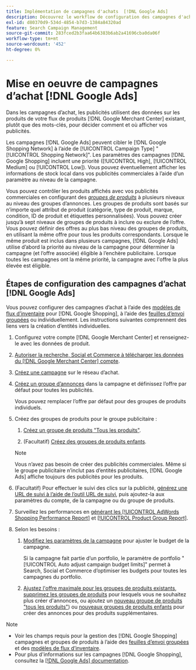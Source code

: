 ```yaml
---
title: Implémentation de campagnes d'achats  [!DNL Google Ads]
description: Découvrez le workflow de configuration des campagnes d'achats  [!DNL Google Ads] .
exl-id: d80370d9-534d-4854-b7d3-1384a84320ad
feature: Search Campaign Management
source-git-commit: 283fced2b3faa64b6383b6ab2a41696cba0da06f
workflow-type: tm+mt
source-wordcount: '452'
ht-degree: 0%

---
```


# Mise en oeuvre de campagnes d’achat [!DNL Google Ads]

Dans les campagnes d’achat, les publicités utilisent des données sur les produits de votre flux de produits [!DNL Google Merchant Center] existant, plutôt que des mots-clés, pour décider comment et où afficher vos publicités.

Les campagnes [!DNL Google Ads] peuvent cibler le [!DNL Google Shopping Network] à l’aide de [!UICONTROL Campaign Type] &quot;[!UICONTROL Shopping Network]&quot;. Les paramètres des campagnes [!DNL Google Shopping] incluent une priorité ([!UICONTROL High], [!UICONTROL Medium] ou [!UICONTROL Low]). Vous pouvez éventuellement afficher les informations de stock local dans vos publicités commerciales à l’aide d’un paramètre au niveau de la campagne.

Vous pouvez contrôler les produits affichés avec vos publicités commerciales en configurant des *[groupes de produits](/help/search-social-commerce/campaign-management/campaigns/product-group-about.md)* à plusieurs niveaux au niveau des groupes d’annonces. Les groupes de produits sont basés sur n’importe quel attribut de produit (catégorie, type de produit, marque, condition, ID de produit et étiquettes personnalisées). Vous pouvez créer jusqu’à sept niveaux de groupes de produits à inclure ou exclure de l’offre. Vous pouvez définir des offres au plus bas niveau des groupes de produits, en utilisant la même offre pour tous les produits correspondants. Lorsque le même produit est inclus dans plusieurs campagnes, [!DNL Google Ads] utilise d’abord la priorité au niveau de la campagne pour déterminer la campagne (et l’offre associée) éligible à l’enchère publicitaire. Lorsque toutes les campagnes ont la même priorité, la campagne avec l&#39;offre la plus élevée est éligible.

## Étapes de configuration des campagnes d’achat [!DNL Google Ads]

Vous pouvez configurer des campagnes d’achat à l’aide des [ modèles de flux d’inventaire](/help/search-social-commerce/campaign-management/inventory-feeds/inventory-feeds-about.md) pour [!DNL Google Shopping], à l’aide des [ feuilles d’envoi groupées](/help/search-social-commerce/campaign-management/bulksheets/bulksheet-about.md) ou individuellement. Les instructions suivantes comprennent des liens vers la création d’entités individuelles.

1. Configurez votre compte [!DNL Google Merchant Center] et renseignez-le avec les données de produit.

1. [ Autoriser la recherche, Social et Commerce à télécharger les données du  [!DNL Google Merchant Center] compte](/help/search-social-commerce/campaign-management/accounts/merchant-account-manage.md).

1. [Créez une campagne](/help/search-social-commerce/campaign-management/campaigns/campaign-manage.md) sur le réseau d’achat.

1. [Créez un groupe d’annonces](/help/search-social-commerce/campaign-management/campaigns/ad-group-manage.md) dans la campagne et définissez l’offre par défaut pour toutes les publicités.

   Vous pouvez remplacer l’offre par défaut pour des groupes de produits individuels.

1. Créez des groupes de produits pour le groupe publicitaire :

   1. [Créez un groupe de produits &quot;Tous les produits&quot;](/help/search-social-commerce/campaign-management/campaigns/product-group-manage.md).

   1. (Facultatif) [Créez des groupes de produits enfants](/help/search-social-commerce/campaign-management/campaigns/product-group-manage.md).

   >[!NOTE]
   >Vous n’avez pas besoin de créer des publicités commerciales. Même si le groupe publicitaire n’inclut pas d’entités publicitaires, [!DNL Google Ads] affiche toujours des publicités pour les produits.

1. (Facultatif) Pour effectuer le suivi des clics sur la publicité, [générez une URL de suivi à l’aide de l’outil URL de suivi](/help/search-social-commerce/tools/click-tracking-url-generate.md), puis ajoutez-la aux paramètres du compte, de la campagne ou du groupe de produits.

1. Surveillez les performances en [générant les [!UICONTROL AdWords Shopping Performance Report]](/help/search-social-commerce/reports/management/specialty/specialty-report-generate.md) et [ [!UICONTROL Product Group Report]](/help/search-social-commerce/reports/management/basic-advanced/basic-advanced-report-generate.md).

1. Selon les besoins :

   1. [Modifiez les paramètres de la campagne](/help/search-social-commerce/campaign-management/campaigns/campaign-manage.md) pour ajuster le budget de la campagne.

      Si la campagne fait partie d’un portfolio, le paramètre de portfolio &quot;[!UICONTROL Auto adjust campaign budget limits]&quot; permet à Search, Social et Commerce d’optimiser les budgets pour toutes les campagnes du portfolio.

   1. [Ajustez l&#39;offre maximale pour les groupes de produits existants](/help/search-social-commerce/campaign-management/campaigns/product-group-manage.md), [supprimez les groupes de produits](/help/search-social-commerce/campaign-management/campaigns/product-group-manage.md) pour lesquels vous ne souhaitez plus créer d&#39;annonces, ou ajoutez un [nouveau groupe de produits &quot;tous les produits&quot;](/help/search-social-commerce/campaign-management/campaigns/product-group-manage.md)) ou [nouveaux groupes de produits enfants](/help/search-social-commerce/campaign-management/campaigns/product-group-manage.md) pour créer des annonces pour des produits supplémentaires.

>[!NOTE]
>
>* Voir les champs requis pour la gestion des [!DNL Google Shopping] campagnes et groupes de produits à l’aide des [feuilles d’envoi groupées](/help/search-social-commerce/campaign-management/bulksheets/bulksheet-data-formats/bulksheet-data-google.md) et des [modèles de flux d’inventaire](/help/search-social-commerce/campaign-management/inventory-feeds/ad-templates/template-google-shopping.md).
>* Pour plus d&#39;informations sur les campagnes [!DNL Google Shopping], consultez la [[!DNL Google Ads] documentation](https://support.google.com/google-ads/answer/2454022).

